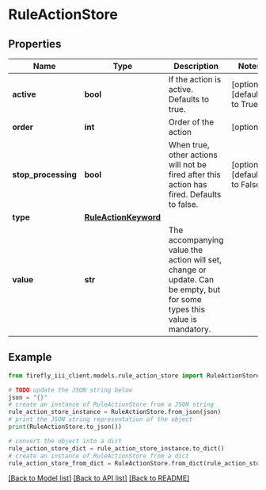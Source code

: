 # RuleActionStore


## Properties

Name | Type | Description | Notes
------------ | ------------- | ------------- | -------------
**active** | **bool** | If the action is active. Defaults to true. | [optional] [default to True]
**order** | **int** | Order of the action | [optional] 
**stop_processing** | **bool** | When true, other actions will not be fired after this action has fired. Defaults to false. | [optional] [default to False]
**type** | [**RuleActionKeyword**](RuleActionKeyword.md) |  | 
**value** | **str** | The accompanying value the action will set, change or update. Can be empty, but for some types this value is mandatory. | 

## Example

```python
from firefly_iii_client.models.rule_action_store import RuleActionStore

# TODO update the JSON string below
json = "{}"
# create an instance of RuleActionStore from a JSON string
rule_action_store_instance = RuleActionStore.from_json(json)
# print the JSON string representation of the object
print(RuleActionStore.to_json())

# convert the object into a dict
rule_action_store_dict = rule_action_store_instance.to_dict()
# create an instance of RuleActionStore from a dict
rule_action_store_from_dict = RuleActionStore.from_dict(rule_action_store_dict)
```
[[Back to Model list]](../README.md#documentation-for-models) [[Back to API list]](../README.md#documentation-for-api-endpoints) [[Back to README]](../README.md)


